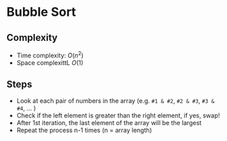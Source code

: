 # Bubble Sort

## Complexity

- Time complexity: $O(n^2)$
- Space complexittL $O(1)$

## Steps

- Look at each pair of numbers in the array (e.g. `#1 & #2`, `#2 & #3`, `#3 & #4`, ... )
- Check if the left element is greater than the right element, if yes, swap!
- After 1st iteration, the last element of the array will be the largest
- Repeat the process n-1 times (n = array length)
